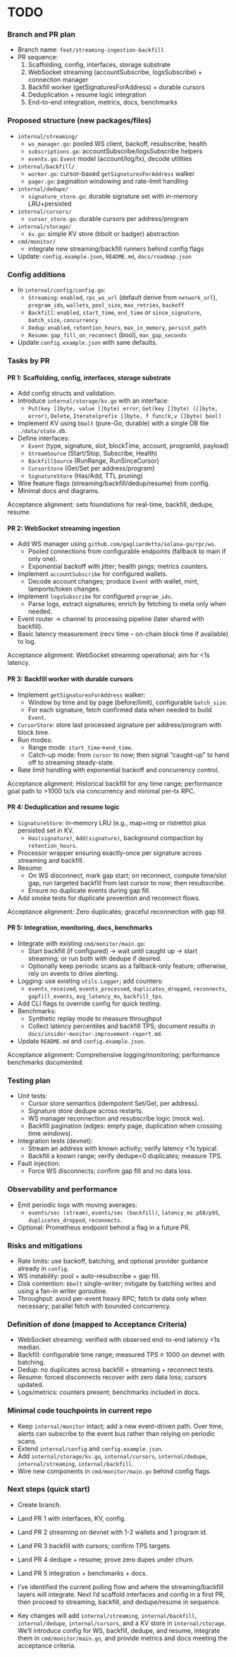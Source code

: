 # TODO

### Branch and PR plan
- Branch name: `feat/streaming-ingestion-backfill`
- PR sequence:
  1) Scaffolding, config, interfaces, storage substrate
  2) WebSocket streaming (accountSubscribe, logsSubscribe) + connection manager
  3) Backfill worker (getSignaturesForAddress) + durable cursors
  4) Deduplication + resume logic integration
  5) End-to-end integration, metrics, docs, benchmarks

### Proposed structure (new packages/files)
- `internal/streaming/`
  - `ws_manager.go`: pooled WS client, backoff, resubscribe, health
  - `subscriptions.go`: accountSubscribe/logsSubscribe helpers
  - `events.go`: `Event` model (account/log/tx), decode utilities
- `internal/backfill/`
  - `worker.go`: cursor-based `getSignaturesForAddress` walker
  - `pager.go`: pagination windowing and rate-limit handling
- `internal/dedupe/`
  - `signature_store.go`: durable signature set with in-memory LRU+persisted
- `internal/cursors/`
  - `cursor_store.go`: durable cursors per address/program
- `internal/storage/`
  - `kv.go`: simple KV store (bbolt or badger) abstraction
- `cmd/monitor/`
  - integrate new streaming/backfill runners behind config flags
- Update: `config.example.json`, `README.md`, `docs/roadmap.json`

### Config additions
- In `internal/config/config.go`:
  - `Streaming`: `enabled`, `rpc_ws_url` (default derive from `network_url`), `program_ids`, `wallets`, `pool_size`, `max_retries`, `backoff`
  - `Backfill`: `enabled`, `start_time`, `end_time` or `since_signature`, `batch_size`, `concurrency`
  - `Dedup`: `enabled`, `retention_hours`, `max_in_memory`, `persist_path`
  - `Resume`: `gap_fill_on_reconnect` (bool), `max_gap_seconds`
- Update `config.example.json` with sane defaults.

### Tasks by PR

#### PR 1: Scaffolding, config, interfaces, storage substrate
- Add config structs and validation.
- Introduce `internal/storage/kv.go` with an interface:
  - `Put(key []byte, value []byte) error`, `Get(key []byte) ([]byte, error)`, `Delete`, `Iterate(prefix []byte, f func(k,v []byte) bool)`
- Implement KV using `bbolt` (pure-Go, durable) with a single DB file `./data/state.db`.
- Define interfaces:
  - `Event` (type, signature, slot, blockTime, account, programId, payload)
  - `StreamSource` (Start/Stop, Subscribe, Health)
  - `BackfillSource` (RunRange, RunSinceCursor)
  - `CursorStore` (Get/Set per address/program)
  - `SignatureStore` (Has/Add, TTL pruning)
- Wire feature flags (streaming/backfill/dedup/resume) from config.
- Minimal docs and diagrams.

Acceptance alignment: sets foundations for real-time, backfill, dedupe, resume.

#### PR 2: WebSocket streaming ingestion
- Add WS manager using `github.com/gagliardetto/solana-go/rpc/ws`.
  - Pooled connections from configurable endpoints (fallback to main if only one).
  - Exponential backoff with jitter; health pings; metrics counters.
- Implement `accountSubscribe` for configured wallets.
  - Decode account changes; produce `Event` with wallet, mint, lamports/token changes.
- Implement `logsSubscribe` for configured `program_ids`.
  - Parse logs, extract signatures; enrich by fetching tx meta only when needed.
- Event router → channel to processing pipeline (later shared with backfill).
- Basic latency measurement (recv time – on-chain block time if available) to log.

Acceptance alignment: WebSocket streaming operational; aim for <1s latency.

#### PR 3: Backfill worker with durable cursors
- Implement `getSignaturesForAddress` walker:
  - Window by time and by page (before/limit), configurable `batch_size`.
  - For each signature, fetch confirmed data when needed to build `Event`.
- `CursorStore`: store last processed signature per address/program with block time.
- Run modes:
  - Range mode: `start_time`→`end_time`.
  - Catch-up mode: from `cursor` to now; then signal “caught-up” to hand off to streaming steady-state.
- Rate limit handling with exponential backoff and concurrency control.

Acceptance alignment: Historical backfill for any time range; performance goal path to >1000 tx/s via concurrency and minimal per-tx RPC.

#### PR 4: Deduplication and resume logic
- `SignatureStore`: in-memory LRU (e.g., map+ring or ristretto) plus persisted set in KV.
  - `Has(signature)`, `Add(signature)`, background compaction by `retention_hours`.
- Processor wrapper ensuring exactly-once per signature across streaming and backfill.
- Resume:
  - On WS disconnect, mark gap start; on reconnect, compute time/slot gap, run targeted backfill from last cursor to now; then resubscribe.
  - Ensure no duplicate events during gap fill.
- Add smoke tests for duplicate prevention and reconnect flows.

Acceptance alignment: Zero duplicates; graceful reconnection with gap fill.

#### PR 5: Integration, monitoring, docs, benchmarks
- Integrate with existing `cmd/monitor/main.go`:
  - Start backfill (if configured) → wait until caught up → start streaming; or run both with dedupe if desired.
  - Optionally keep periodic scans as a fallback-only feature; otherwise, rely on events to drive alerting.
- Logging: use existing `utils.Logger`; add counters:
  - `events_received`, `events_processed`, `duplicates_dropped`, `reconnects`, `gapfill_events`, `avg_latency_ms`, `backfill_tps`.
- Add CLI flags to override config for quick testing.
- Benchmarks:
  - Synthetic replay mode to measure throughput
  - Collect latency percentiles and backfill TPS; document results in `docs/insider-monitor-improvement-report.md`.
- Update `README.md` and `config.example.json`.

Acceptance alignment: Comprehensive logging/monitoring; performance benchmarks documented.

### Testing plan
- Unit tests:
  - Cursor store semantics (idempotent Set/Get, per address).
  - Signature store dedupe across restarts.
  - WS manager reconnection and resubscribe logic (mock ws).
  - Backfill pagination (edges: empty page, duplication when crossing time windows).
- Integration tests (devnet):
  - Stream an address with known activity; verify latency <1s typical.
  - Backfill a known range; verify dedupe=0 duplicates; measure TPS.
- Fault injection:
  - Force WS disconnects; confirm gap fill and no data loss.

### Observability and performance
- Emit periodic logs with moving averages:
  - `events/sec (stream)`, `events/sec (backfill)`, `latency_ms p50/p95`, `duplicates_dropped`, `reconnects`.
- Optional: Prometheus endpoint behind a flag in a future PR.

### Risks and mitigations
- Rate limits: use backoff, batching, and optional provider guidance already in `config`.
- WS instability: pool + auto-resubscribe + gap fill.
- Disk contention: `bbolt` single-writer; mitigate by batching writes and using a fan-in writer goroutine.
- Throughput: avoid per-event heavy RPC; fetch tx data only when necessary; parallel fetch with bounded concurrency.

### Definition of done (mapped to Acceptance Criteria)
- WebSocket streaming: verified with observed end-to-end latency <1s median.
- Backfill: configurable time range; measured TPS ≥ 1000 on devnet with batching.
- Dedup: no duplicates across backfill + streaming + reconnect tests.
- Resume: forced disconnects recover with zero data loss; cursors updated.
- Logs/metrics: counters present; benchmarks included in docs.

### Minimal code touchpoints in current repo
- Keep `internal/monitor` intact; add a new event-driven path. Over time, alerts can subscribe to the event bus rather than relying on periodic scans.
- Extend `internal/config` and `config.example.json`.
- Add `internal/storage/kv.go`, `internal/cursors`, `internal/dedupe`, `internal/streaming`, `internal/backfill`.
- Wire new components in `cmd/monitor/main.go` behind config flags.

### Next steps (quick start)
- Create branch.
- Land PR 1 with interfaces, KV, config.
- Land PR 2 streaming on devnet with 1-2 wallets and 1 program id.
- Land PR 3 backfill with cursors; confirm TPS targets.
- Land PR 4 dedupe + resume; prove zero dupes under churn.
- Land PR 5 integration + benchmarks + docs.

- I’ve identified the current polling flow and where the streaming/backfill layers will integrate. Next I’d scaffold interfaces and config in a first PR, then proceed to streaming, backfill, and dedupe/resume in sequence.

- Key changes will add `internal/streaming`, `internal/backfill`, `internal/dedupe`, `internal/cursors`, and a KV store in `internal/storage`. We’ll introduce config for WS, backfill, dedupe, and resume, integrate them in `cmd/monitor/main.go`, and provide metrics and docs meeting the acceptance criteria.